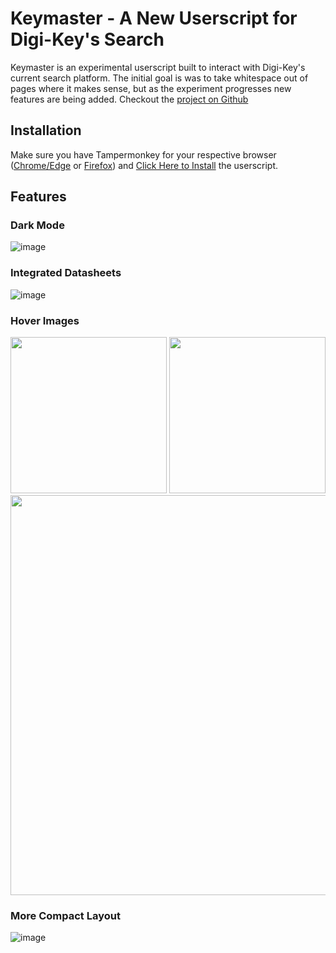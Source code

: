 # Keymaster - A New Userscript for Digi-Key's Search


Keymaster is an experimental userscript built to interact with Digi-Key's current search platform.  The initial goal is was to take whitespace out of pages where it makes sense, but as the experiment progresses new features are being added.  Checkout the [project on Github](url)


## Installation
Make sure you have Tampermonkey for your respective browser ([Chrome/Edge](https://chrome.google.com/webstore/detail/tampermonkey/dhdgffkkebhmkfjojejmpbldmpobfkfo?hl=en) or [Firefox](https://addons.mozilla.org/en-US/firefox/addon/tampermonkey/)) and [Click Here to Install](https://github.com/bombledmonk/keymaster/raw/master/keymaster.user.js) the userscript.

## Features

### Dark Mode
![image](https://user-images.githubusercontent.com/4141691/164507137-50a1e6d6-75da-4e94-9278-451b4c9b793c.png)

### Integrated Datasheets
![image](https://user-images.githubusercontent.com/4141691/164527180-34328219-44de-4c2f-b1c6-71b0dadee5b8.png)

### Hover Images
<image src="https://user-images.githubusercontent.com/4141691/164527412-0504bccc-dda5-46aa-a5a6-452b7ad2fb00.png" height=250px> <image src="https://user-images.githubusercontent.com/4141691/164527457-739c29a2-0059-483f-b522-ca36768e9135.png" height=250px>
<image src="https://user-images.githubusercontent.com/4141691/166822775-4953db03-38c1-4485-bd58-26a0649e4a29.png" height=640px>

  ### More Compact Layout
![image](https://user-images.githubusercontent.com/4141691/164528336-efaf2993-6dca-42a4-8847-fcd2c76b3975.png)
